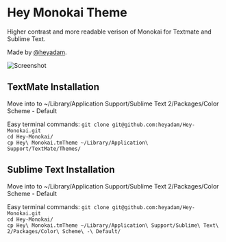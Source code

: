 # Hey Monokai Theme #

Higher contrast and more readable verison of Monokai for Textmate and Sublime Text.

Made by [@heyadam](http://twitter.com/heyadam).

![Screenshot](http://i.imgur.com/dH2nV.png "Screenshot")

## TextMate Installation ##

Move into to ~/Library/Application Support/Sublime Text 2/Packages/Color Scheme - Default

Easy terminal commands: 
`git clone git@github.com:heyadam/Hey-Monokai.git`  
`cd Hey-Monokai/`  
`cp Hey\ Monokai.tmTheme ~/Library/Application\ Support/TextMate/Themes/`  

## Sublime Text Installation ##

Move into to ~/Library/Application Support/Sublime Text 2/Packages/Color Scheme - Default

Easy terminal commands: 
`git clone git@github.com:heyadam/Hey-Monokai.git`  
`cd Hey-Monokai/`  
`cp Hey\ Monokai.tmTheme ~/Library/Application\ Support/Sublime\ Text\ 2/Packages/Color\ Scheme\ -\ Default/`